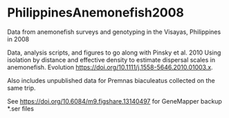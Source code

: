 # PhilippinesAnemonefish2008
 Data from anemonefish surveys and genotyping in the Visayas, Philippines in 2008

Data, analysis scripts, and figures to go along with Pinsky et al. 2010 Using isolation by distance and effective density to estimate dispersal scales in anemonefish. Evolution https://doi.org/10.1111/j.1558-5646.2010.01003.x.

Also includes unpublished data for Premnas biaculeatus collected on the same trip.

See https://doi.org/10.6084/m9.figshare.13140497 for GeneMapper backup \*.ser files